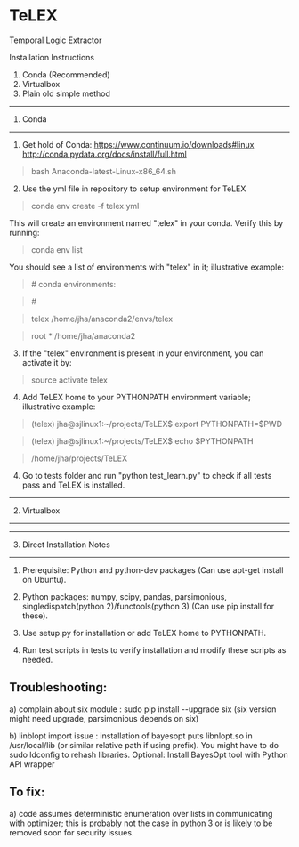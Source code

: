 
# TeLEX
Temporal Logic Extractor


Installation Instructions 
1. Conda (Recommended)
2. Virtualbox 
3. Plain old simple method

-----------------------------------------
1. Conda
-----------------------------------------

1) Get hold of Conda: 
https://www.continuum.io/downloads#linux
http://conda.pydata.org/docs/install/full.html
> bash Anaconda-latest-Linux-x86_64.sh

2) Use the yml file in repository to setup environment for TeLEX
> conda env create -f telex.yml

This will create an environment named "telex" in your conda. Verify this by running: 
> conda env list

You should see a list of environments with "telex" in it; illustrative example:
>\# conda environments:

>\#

>telex                    /home/jha/anaconda2/envs/telex

>root                  *  /home/jha/anaconda2

3) If the "telex" environment is present in your environment, you can activate it by:
> source activate telex

4) Add TeLEX home to your PYTHONPATH environment variable; illustrative example:
>(telex) jha@sjlinux1:~/projects/TeLEX$ export PYTHONPATH=$PWD

>(telex) jha@sjlinux1:~/projects/TeLEX$ echo $PYTHONPATH

>/home/jha/projects/TeLEX

4) Go to tests folder and run "python test_learn.py" to check if all tests pass and TeLEX is installed.

-----------------------------------------
2. Virtualbox
-----------------------------------------


-----------------------------------------
3. Direct Installation Notes 
-----------------------------------------

1) Prerequisite: Python and python-dev packages (Can use apt-get install on Ubuntu).

2) Python packages: numpy, scipy, pandas, parsimonious, singledispatch(python 2)/functools(python 3) (Can use pip install for these).

3) Use setup.py for installation or add TeLEX home to PYTHONPATH.

4) Run test scripts in tests to verify installation and modify these scripts as needed.

Troubleshooting: 
------------------

a) complain about six module :
sudo pip  install --upgrade six (six version might need upgrade, parsimonious depends on six)

b) linblopt import issue :
installation of bayesopt puts libnlopt.so in /usr/local/lib (or similar relative path if using prefix). You might have to do sudo ldconfig to rehash libraries.
Optional: Install BayesOpt tool with Python API wrapper

To fix:
--------

a) code assumes deterministic enumeration over lists in communicating with optimizer; this is probably not the case in python 3 or is likely to be removed soon for security issues. 

